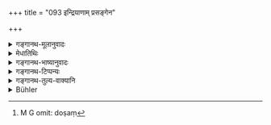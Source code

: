 +++
title = "093 इन्द्रियाणाम् प्रसङ्गेन"

+++

<details><summary>गङ्गानथ-मूलानुवादः</summary>

By attachment to the organs one incurs evil, without doubt; while by subjugating those same he attains success.—(93)
</details>

<details><summary>मेधातिथिः</summary>

[^२८८]:
     M G 1st ed.: niyacchati

**प्रसङ्गस्** तत्परता । तेन हेतुभूतेन **दोषं**[^२८९] दृष्टम् अदृष्टं च **ऋच्छति** प्राप्नोति । नात्र संशयो निश्चितम् एतत् । **संनियम्य** **तानि** इन्द्रियाणि **ततः सिद्धिम्** अभिप्रेतार्थावाप्तिं श्रौतस्मार्तकर्मणाम् अनुष्ठानफलं निःशेषं **गच्छति** प्राप्नोति ॥ २.९३ ॥


[^२८९]:
     M G omit: doṣaṃ
</details>

<details><summary>गङ्गानथ-भाष्यानुवादः</summary>

‘*Attachment*’ means *addiction*; ‘*by*’ this, as the means, one ‘*incurs*’—attains—‘*evil*,’ \[visible\] as well as invisible. There is no doubt in this; it is absolutely certain.

‘*By subjugating these*’—organs—one subsequently ‘*attains success*,’—the attainment of the desired end; *i.e*., he acquires in its entirety all the fruits of the performance of acts enjoined in *Śruti* and in *Smṛti*.—(93)
</details>

<details><summary>गङ्गानथ-टिप्पन्यः</summary>

‘*Doṣam*’—‘Guilt’ (Nārāyaṇa);—‘evil, visible and invisible’—(Medhātithi
and Kullūka) *i.e*. misery and sin;—‘evil, in the shape of rebirths’
(Rāghavānanda).

‘*Siddhim*’—‘Success, in the form of the rewards of all acts’
(Medhātithi);—‘final release’ (Nārāyaṇa and Rāghavānanda);—‘all human
ends, Final Release and all the rest’ (Govindarāja and Kullūka).
</details>

<details><summary>गङ्गानथ-तुल्य-वाक्यानि</summary>

**(Verses 93-95)  
**

*Dakṣa-smṛti* (7. 12 and 16).—‘He whose mind is addicted to objects
never attains Yoga; therefore the Yogin should make an effort to avoid
addiction to objects.’

*Vaśiṣṭha-smṛti* (30.10-11).—‘As one grows old, his hairs fade fade also
his teeth; but longing for life and longing for wealth never fade, even
while the man is fading away. That which cannot be avoided by
foolish-minded persons, that which does not fade even while the man is
fading away, that which is a mortal disease,—such Desire when one
renounces, then alone does he attain happiness.’
</details>

<details><summary>Bühler</summary>

093	Through the attachment of his organs (to sensual pleasure) a man doubtlessly will incur guilt; but if he keep them under complete control, he will obtain success (in gaining all his aims).
</details>
